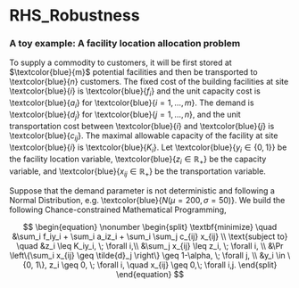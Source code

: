 # RHS_Robustness
### A toy example: A facility location allocation problem

To supply a commodity to customers, it will be first stored at  $`\textcolor{blue}{m}`$ 
potential facilities and then be transported to \textcolor{blue}{$n$} customers. 
The fixed cost of the building facilities at site \textcolor{blue}{$i$} is 
\textcolor{blue}{$f_i$} and the unit capacity cost is \textcolor{blue}{$a_i$}
for \textcolor{blue}{$i = 1,\ldots,m$}. The demand is \textcolor{blue}{$d_j$} for
\textcolor{blue}{$j = 1, \ldots, n$}, and the unit transportation cost between
\textcolor{blue}{$i$} and \textcolor{blue}{$j$} is \textcolor{blue}{$c_{ij}$}.
The maximal allowable capacity of the facility at site \textcolor{blue}{$i$} 
is \textcolor{blue}{$K_i$}. Let \textcolor{blue}{$y_i \in \{0, 1\}$} be the 
facility location variable, \textcolor{blue}{$z_i \in \mathbb{R}_+$} be the
capacity variable, and \textcolor{blue}{$x_{ij} \in \mathbb{R}_+$} be the 
transportation variable.

Suppose that the demand parameter is not deterministic and following a Normal 
Distribution, e.g. \textcolor{blue}{$N(\mu=200,\sigma=50)$}.
We build the following Chance-constrained Mathematical Programming,


$$
\begin{equation}
\nonumber
\begin{split}
\textbf{minimize} \quad &\sum_i f_iy_i + \sum_i a_iz_i + \sum_i \sum_j c_{ij} x_{ij} \\
\text{subject to} \quad &z_i \leq K_iy_i, \; \forall i,\\
&\sum_j  x_{ij} \leq z_i, \; \forall i, \\
&\Pr \left\{\sum_i  x_{ij} \geq \tilde{d}_j \right\} \geq 1-\alpha, \; \forall j, \\
&y_i \in \{0, 1\}, z_i \geq 0, \; \forall i, \quad x_{ij} \geq 0,\; \forall i,j. 
\end{split}
\end{equation}
$$